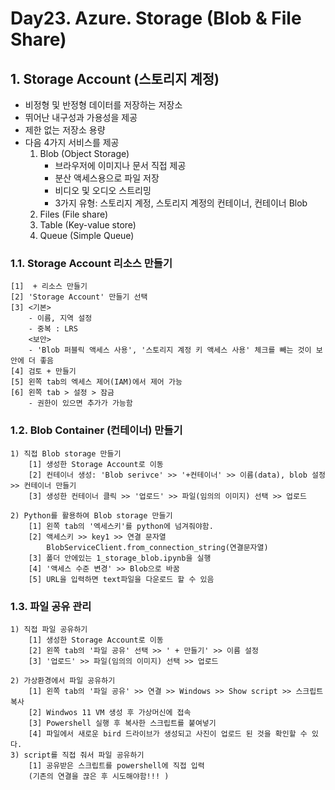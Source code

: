 # Day23. Azure. Storage (Blob & File Share)
## 1. Storage Account (스토리지 계정)
- 비정형 및 반정형 데이터를 저장하는 저장소
- 뛰어난 내구성과 가용성을 제공
- 제한 없는 저장소 용량
- 다음 4가지 서비스를 제공
    1) Blob (Object Storage)
        - 브라우저에 이미지나 문서 직접 제공
        - 분산 액세스용으로 파일 저장
        - 비디오 및 오디오 스트리밍
        - 3가지 유형: 스토리지 계정, 스토리지 계정의 컨테이너, 컨테이너 Blob
    2) Files (File share)
    3) Table (Key-value store)
    4) Queue (Simple Queue)

### 1.1. Storage Account 리소스 만들기
    [1]  + 리소스 만들기
    [2] 'Storage Account' 만들기 선택
    [3] <기본> 
        - 이름, 지역 설정
        - 중복 : LRS
        <보안>
        - 'Blob 퍼블릭 액세스 사용', '스토리지 계정 키 액세스 사용' 체크를 빼는 것이 보안에 더 좋음
    [4] 검토 + 만들기
    [5] 왼쪽 tab의 엑세스 제어(IAM)에서 제어 가능
    [6] 왼쪽 tab > 설정 > 잠금
        - 권한이 있으면 추가가 가능함
### 1.2. Blob Container (컨테이너) 만들기
    1) 직접 Blob storage 만들기
        [1] 생성한 Storage Account로 이동 
        [2] 컨테이너 생성: 'Blob serivce' >> '+컨테이너' >> 이름(data), blob 설정 >> 컨테이너 만들기
        [3] 생성한 컨테이너 클릭 >> '업로드' >> 파일(임의의 이미지) 선택 >> 업로드 

    2) Python를 활용하여 Blob storage 만들기
        [1] 왼쪽 tab의 '엑세스키'를 python에 넘겨줘야함.
        [2] 액세스키 >> key1 >> 연결 문자열
            BlobServiceClient.from_connection_string(연결문자열)
        [3] 폴더 안에있는 1_storage_blob.ipynb을 실행
        [4] '액세스 수준 변경' >> Blob으로 바꿈
        [5] URL을 입력하면 text파일을 다운로드 할 수 있음

### 1.3. 파일 공유 관리
    1) 직접 파일 공유하기
        [1] 생성한 Storage Account로 이동 
        [2] 왼쪽 tab의 '파일 공유' 선택 >> ' + 만들기' >> 이름 설정
        [3] '업로드' >> 파일(임의의 이미지) 선택 >> 업로드 
    
    2) 가상환경에서 파일 공유하기
        [1] 왼쪽 tab의 '파일 공유' >> 연결 >> Windows >> Show script >> 스크립트 복사
        [2] Windwos 11 VM 생성 후 가상머신에 접속
        [3] Powershell 실행 후 복사한 스크립트를 붙여넣기
        [4] 파일에서 새로운 bird 드라이브가 생성되고 사진이 업로드 된 것을 확인할 수 있다. 
    3) script를 직접 줘서 파일 공유하기
        [1] 공유받은 스크립트를 powershell에 직접 입력
        (기존의 연결을 끊은 후 시도해야함!!! )